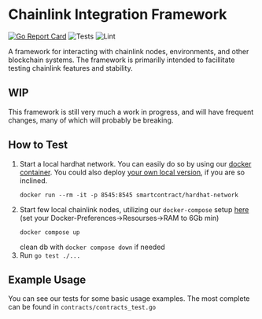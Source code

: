 # Chainlink Integration Framework

[![Go Report Card](https://goreportcard.com/badge/github.com/smartcontractkit/integrations-framework)](https://goreportcard.com/report/github.com/smartcontractkit/integrations-framework)
![Tests](https://github.com/smartcontractkit/integrations-framework/actions/workflows/test.yaml/badge.svg)
![Lint](https://github.com/smartcontractkit/integrations-framework/actions/workflows/lint.yaml/badge.svg)

A framework for interacting with chainlink nodes, environments, and other blockchain systems.
The framework is primarilly intended to facillitate testing chainlink features and stability.

## WIP

This framework is still very much a work in progress, and will have frequent changes, many of which will probably be
breaking.

## How to Test

1. Start a local hardhat network. You can easily do so by using our
 [docker container](https://hub.docker.com/r/smartcontract/hardhat-network). You could also deploy
 [your own local version](https://hardhat.org/hardhat-network/), if you are so inclined.
   ```
   docker run --rm -it -p 8545:8545 smartcontract/hardhat-network
   ```
2. Start few local chainlink nodes, utilizing our `docker-compose` setup
   [here](https://github.com/smartcontractkit/chainlink-node-compose)
   (set your Docker-Preferences->Resourses->RAM to 6Gb min)
   ```
   docker compose up
   ```
   clean db with `docker compose down` if needed
3. Run `go test ./...`

## Example Usage

You can see our tests for some basic usage examples. The most complete can be found in `contracts/contracts_test.go`
